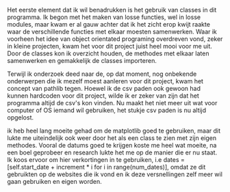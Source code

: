 Het eerste element dat ik wil benadrukken is het gebruik van classes in dit programma. Ik begon met het maken van losse functies, wel in losse modules, maar kwam er al gauw achter dat ik het zicht erop kwijt raakte waar de verschillende functies met elkaar moesten samenwerken. Waar ik voorheen het idee van object orientated programing overdreven vond, zeker in kleine projecten, kwam het voor dit project juist heel mooi voor me uit. Door de classes kon ik overzicht houden, de methodes met elkaar laten samenwerken en gemakkelijk de classes importeren.

Terwijl ik onderzoek deed naar de, op dat moment, nog onbekende onderwerpen die ik mezelf moest aanleren voor dit project, kwam het concept van pathlib tegen. Hoewel ik de csv paden ook gewoon had kunnen hardcoden voor dit project, wilde ik er zeker van zijn dat het programma altijd de csv's kon vinden. Nu maakt het niet meer uit wat voor computer of OS iemand wil gebruiken, het stukje csv paden is nu altijd opgelost.

ik heb heel lang moeite gehad om de matplotlib goed te gebruiken, maar dit lukte me uiteindelijk ook weer door het als een class te zien met zijn eigen methodes.
Vooral de datums goed te krijgen koste me heel wat moeite, na een boel geprobeer en research lukte het me op de manier die er nu staat. Ik koos ervoor om hier verkortingen in te gebruiken, i.e dates = [self.start_date + increment * i for i in range(num_dates)], omdat ze dit gebruikten op de websites die ik vond en ik deze versnellingen zelf meer wil gaan gebruiken en eigen worden.
